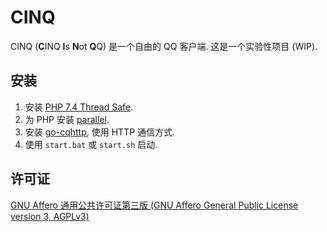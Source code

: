 # CINQ
CINQ (**C**INQ **I**s **N**ot **Q**Q) 是一个自由的 QQ 客户端. 这是一个实验性项目 (WIP).

## 安装
1. 安装 [PHP 7.4 Thread Safe](https://www.php.net/downloads).
2. 为 PHP 安装 [parallel](https://www.php.net/manual/en/parallel.setup.php).
3. 安装 [go-cqhttp](https://github.com/Mrs4s/go-cqhttp), 使用 HTTP 通信方式.
4. 使用 `start.bat` 或 `start.sh` 启动.

## 许可证
[GNU Affero 通用公共许可证第三版 (GNU Affero General Public License version 3, AGPLv3)](https://www.gnu.org/licenses/agpl-3.0.html)